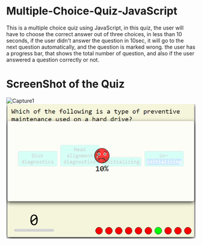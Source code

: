 # Multiple-Choice-Quiz-JavaScript
This is a multiple choice quiz using JavaScript, in this quiz, the user will have to choose the correct answer out of three choices, in less than 10 seconds, if the user didn't answer the question in 10sec, it will go to the next question automatically, and the question is marked wrong. the user has a progress bar, that shows the total number of question, and also if the user answered a question correctly or not.

# ScreenShot of the Quiz
![Capture1](/images/caputre.png)
![Capture2](/images/capture1.png)




